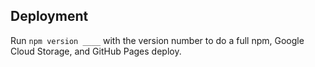 ## Deployment

Run `npm version ____` with the version number to do a full npm, Google Cloud
Storage, and GitHub Pages deploy.
